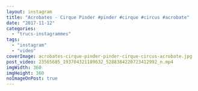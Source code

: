 ```yaml
---
layout: instagram
title: "Acrobates - Cirque Pinder #pinder #cirque #circus #acrobate"
date: "2017-11-12"
categories: 
  - "trucs-instagrammes"
tags: 
  - "instagram"
  - "video"
coverImage: acrobates-cirque-pinder-pinder-cirque-circus-acrobate.jpg
post_video: 23565685_193704321189632_5288384220723412992_n.mp4
imgWidth: 360
imgHeight: 360
noImageOnPost: true
---
```

